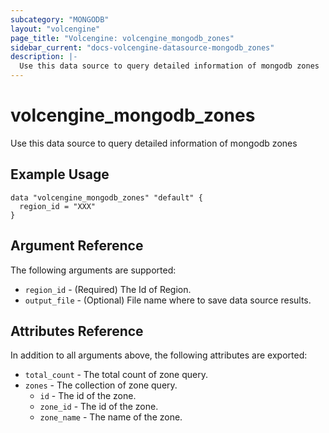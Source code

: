 ```yaml
---
subcategory: "MONGODB"
layout: "volcengine"
page_title: "Volcengine: volcengine_mongodb_zones"
sidebar_current: "docs-volcengine-datasource-mongodb_zones"
description: |-
  Use this data source to query detailed information of mongodb zones
---
```

# volcengine_mongodb_zones
Use this data source to query detailed information of mongodb zones
## Example Usage
```hcl
data "volcengine_mongodb_zones" "default" {
  region_id = "XXX"
}
```
## Argument Reference
The following arguments are supported:
* `region_id` - (Required) The Id of Region.
* `output_file` - (Optional) File name where to save data source results.

## Attributes Reference
In addition to all arguments above, the following attributes are exported:
* `total_count` - The total count of zone query.
* `zones` - The collection of zone query.
    * `id` - The id of the zone.
    * `zone_id` - The id of the zone.
    * `zone_name` - The name of the zone.


